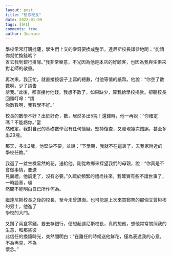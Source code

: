 ```yaml
---
layout: post
title: "想念校長"
date: 2022-01-09
tags: [记1]
comments: true
author: Jeanine 
---
```

學校常常訂購批薩，學生們上交的零錢要換成整幣。達尼斯校長謙恭地問：“能請你幫忙換錢嗎？  
省去我到銀行排隊。”我非常樂意，不光因為他是本店的好顧客，也因為我與生俱來對老師的敬重。  

再次來，我正忙，就直接按袋子上寫的總數，付他等值的紙幣。他說：“你空了數數啊，少了請告  
訴我。”此後，都直接付他錢。我想不數了，如果缺少，算我給學校捐款。卻聽校長回頭叮嚀：“請  
你數數啊，我數學不好。”  

校長的數學不好？出於好奇，數，居然多出5塊！還錢時，他一再說：“你確定嗎？不能虧你。”當  
然確定，我對自己的基礎數學沒有任何懷疑。堅持復查，又發現幾次錯誤，甚至多出29塊。  

那天，多出2塊，他堅決不要，並說：“下學期，我就不在這裏了，去我家附近的學校任教。”  

我選了一盆生機盎然的花，送給他。剛從故鄉來探望我們的母親，說：“你真是不會做事情，要送  
見面禮。他調走了，沒有必要。”久疏於頻繁的禮尚往來，我確實有些不諳世事了，一時語塞，頓  
然間不能明白自已所作何為。  

繼達尼斯校長之後的校長，至今未曾謀面。也可能是上次來買郵票的那個文質彬彬的男士，他進了  
學校的大門。  

又攢了兩盒零錢，要去存銀行，便想起達尼斯校長，真的想他，想他常常關照我的生意，和那些彼  
此信任的換錢時光，突然間明白：“在離任的時候送他鮮花，僅為表達我的心意，不為再見，不為  
懷念。”

